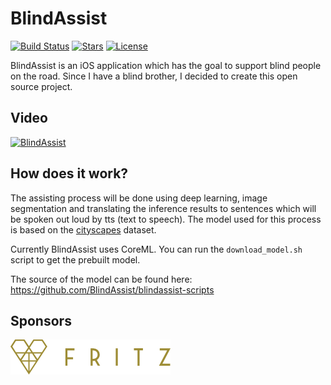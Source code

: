 # BlindAssist
[![Build Status](https://travis-ci.com/BlindAssist/blindassist-ios.svg?branch=develop)](https://travis-ci.com/BlindAssist/blindassist-ios)
[![Stars](http://starveller.sigsev.io/api/repos/BlindAssist/blindassist-ios/badge)](http://starveller.sigsev.io/BlindAssist/blindassist-ios)
[![License](https://img.shields.io/badge/License-GPL%20v3-blue.svg)](LICENSE)

BlindAssist is an iOS application which has the goal to support blind people
on the road. Since I have a blind brother, I decided to create this open source
project.

## Video
[![BlindAssist](https://img.youtube.com/vi/eb-ESNV_PEI/0.jpg)](https://www.youtube.com/watch?v=eb-ESNV_PEI "BlindAssist")

## How does it work?
The assisting process will be done using deep learning, image segmentation
and translating the inference results to sentences which will be spoken out loud 
by tts (text to speech). The model used for this process is based on the
[cityscapes](https://www.cityscapes-dataset.com) dataset.

Currently BlindAssist uses CoreML. You can run the `download_model.sh` script to
get the prebuilt model.

The source of the model can be found here:
https://github.com/BlindAssist/blindassist-scripts

## Sponsors
[![Fritz](images/fritz_logo.png?raw=true)](https://fritz.ai)
